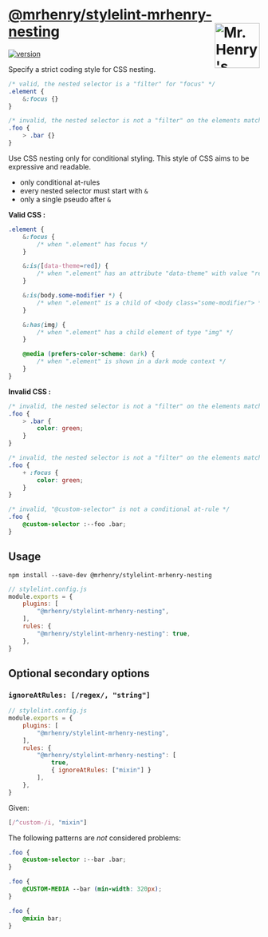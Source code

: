 # [@mrhenry/stylelint-mrhenry-nesting](https://www.npmjs.com/package/@mrhenry/stylelint-mrhenry-nesting) [<img src="https://wp.assets.sh/uploads/sites/2963/2021/09/mrhenry-gezicht-small.png" alt="Mr. Henry's logo." width="90" height="90" align="right">](https://www.mrhenry.be/)

[![version](https://img.shields.io/npm/v/@mrhenry/stylelint-mrhenry-nesting.svg)](https://www.npmjs.com/package/@mrhenry/stylelint-mrhenry-nesting)

Specify a strict coding style for CSS nesting.

```css
/* valid, the nested selector is a "filter" for "focus" */
.element {
	&:focus {}
}

/* invalid, the nested selector is not a "filter" on the elements matched by the parent */
.foo {
	> .bar {}
}
```

Use CSS nesting only for conditional styling.
This style of CSS aims to be expressive and readable.

- only conditional at-rules
- every nested selector must start with `&`
- only a single pseudo after `&`

**Valid CSS :**

```css
.element {
	&:focus {
		/* when ".element" has focus */
	}

	&:is([data-theme=red]) {
		/* when ".element" has an attribute "data-theme" with value "red" */
	}

	&:is(body.some-modifier *) {
		/* when ".element" is a child of <body class="some-modifier"> */
	}

	&:has(img) {
		/* when ".element" has a child element of type "img" */
	}

	@media (prefers-color-scheme: dark) {
		/* when ".element" is shown in a dark mode context */
	}
}
```

**Invalid CSS :**

```css
/* invalid, the nested selector is not a "filter" on the elements matched by the parent */
.foo {
	> .bar {
		color: green;
	}
}

/* invalid, the nested selector is not a "filter" on the elements matched by the parent */
.foo {
	+ :focus {
		color: green;
	}
}

/* invalid, "@custom-selector" is not a conditional at-rule */
.foo {
	@custom-selector :--foo .bar;
}
```

## Usage

`npm install --save-dev @mrhenry/stylelint-mrhenry-nesting`

```js
// stylelint.config.js
module.exports = {
	plugins: [
		"@mrhenry/stylelint-mrhenry-nesting",
	],
	rules: {
		"@mrhenry/stylelint-mrhenry-nesting": true,
	},
}
```

## Optional secondary options

### `ignoreAtRules: [/regex/, "string"]`

```js
// stylelint.config.js
module.exports = {
	plugins: [
		"@mrhenry/stylelint-mrhenry-nesting",
	],
	rules: {
		"@mrhenry/stylelint-mrhenry-nesting": [
			true,
			{ ignoreAtRules: ["mixin"] }
		],
	},
}
```

Given:

```js
[/^custom-/i, "mixin"]
```

The following patterns are _not_ considered problems:

```css
.foo {
	@custom-selector :--bar .bar;
}
```

```css
.foo {
	@CUSTOM-MEDIA --bar (min-width: 320px);
}
```

```css
.foo {
	@mixin bar;
}
```
